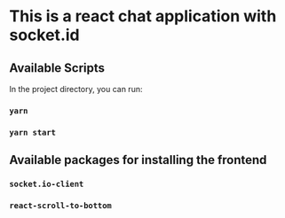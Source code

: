
#  This is a react chat application with socket.id


## Available Scripts

In the project directory, you can run:
### `yarn`

### `yarn start`


## Available packages for installing the frontend

### `socket.io-client`
### `react-scroll-to-bottom`
